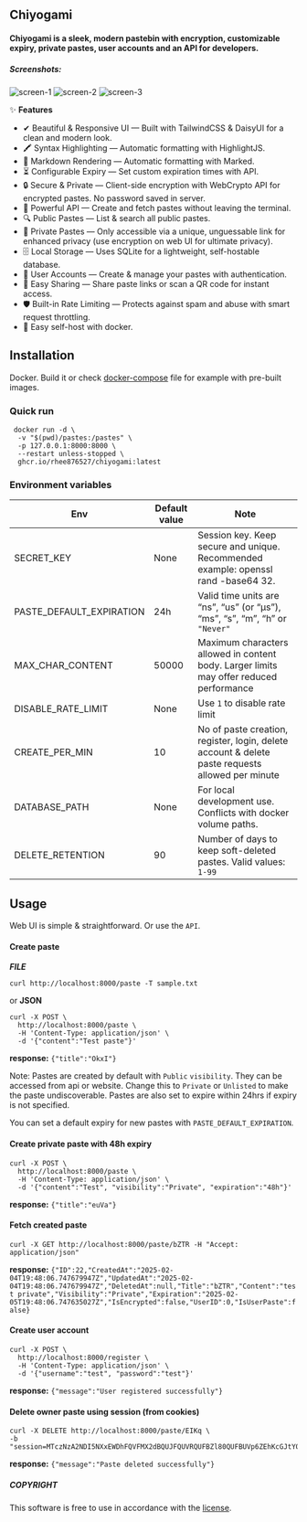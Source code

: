 ## Chiyogami

#### Chiyogami is a sleek, modern pastebin with encryption, customizable expiry, private pastes, user accounts and an API for developers.




##### Screenshots:

![screen-1](https://github.com/user-attachments/assets/5985f94d-4e35-4479-bc57-726e7cfb4577)
![screen-2](https://github.com/user-attachments/assets/0918a641-bf50-4d26-971a-39d7e9876a6d)
![screen-3](https://github.com/user-attachments/assets/95532b56-9e2f-447f-8c9c-cdbe4119fa59)





✨ **Features**

- ✔ Beautiful & Responsive UI — Built with TailwindCSS & DaisyUI for a clean and modern look.
- 🖍 Syntax Highlighting — Automatic formatting with HighlightJS.
- 📝 Markdown Rendering — Automatic formatting with Marked.
- ⏳ Configurable Expiry — Set custom expiration times with API.
- 🔒 Secure & Private — Client-side encryption with WebCrypto API for encrypted pastes. No password saved in server.
- 📡 Powerful API — Create and fetch pastes without leaving the terminal.
- 🔍 Public Pastes — List & search all public pastes.
- 🔑 Private Pastes — Only accessible via a unique, unguessable link for enhanced privacy (use encryption on web UI for ultimate privacy).
- 🗄 Local Storage — Uses SQLite for a lightweight, self-hostable database.
- 👤 User Accounts — Create & manage your pastes with authentication.
- 🔗 Easy Sharing — Share paste links or scan a QR code for instant access.
- 🛡 Built-in Rate Limiting — Protects against spam and abuse with smart request throttling.
- 🐳 Easy self-host with docker.




## Installation
Docker. Build it or check [docker-compose](https://github.com/rhee876527/chiyogami/blob/main/docker-compose.yml) file for example with pre-built images.

### Quick run

```
 docker run -d \
  -v "$(pwd)/pastes:/pastes" \
  -p 127.0.0.1:8000:8000 \
  --restart unless-stopped \
  ghcr.io/rhee876527/chiyogami:latest
```

### Environment variables


| Env     | Default value | Note   |
|----------|-----|--------------|
| SECRET_KEY    | None  |  Session key. Keep secure and unique. Recommended example: openssl rand -base64 32.    |
| PASTE_DEFAULT_EXPIRATION      | 24h  |    Valid time units are “ns”, “us” (or “µs”), “ms”, “s”, “m”, “h” or `"Never"`  |
| MAX_CHAR_CONTENT  | 50000  | Maximum characters allowed in content body. Larger limits may offer reduced performance     |
| DISABLE_RATE_LIMIT  | None  | Use `1` to disable rate limit     |
| CREATE_PER_MIN  | 10  | No of paste creation, register, login, delete account & delete paste requests allowed per minute     |
| DATABASE_PATH  | None  | For local development use. Conflicts with docker volume paths.      |
| DELETE_RETENTION | 90 | Number of days to keep soft-deleted pastes. Valid values: `1-99` |


## Usage
Web UI is simple & straightforward. Or use the `API`.

#### Create paste
***FILE***
```
curl http://localhost:8000/paste -T sample.txt
```
or **JSON**
```
curl -X POST \
  http://localhost:8000/paste \
  -H 'Content-Type: application/json' \
  -d '{"content":"Test paste"}'
```




**response:** `{"title":"OkxI"}`




Note: Pastes are created by default with `Public` `visibility`. They can be accessed from api or website.
Change this to `Private` or `Unlisted` to make the paste undiscoverable. Pastes are also set to expire within 24hrs if expiry is not specified.

You can set a default expiry for new pastes with `PASTE_DEFAULT_EXPIRATION`.




#### Create private paste with 48h expiry

```
curl -X POST \
  http://localhost:8000/paste \
  -H 'Content-Type: application/json' \
  -d '{"content":"Test", "visibility":"Private", "expiration":"48h"}'
```
**response:** `{"title":"euVa"}`




#### Fetch created paste
```
curl -X GET http://localhost:8000/paste/bZTR -H "Accept: application/json"
```



**response:**
``
{"ID":22,"CreatedAt":"2025-02-04T19:48:06.747679947Z","UpdatedAt":"2025-02-04T19:48:06.747679947Z","DeletedAt":null,"Title":"bZTR","Content":"test private","Visibility":"Private","Expiration":"2025-02-05T19:48:06.747635027Z","IsEncrypted":false,"UserID":0,"IsUserPaste":false}
``


#### Create user account

```
curl -X POST \
  http://localhost:8000/register \
  -H 'Content-Type: application/json' \
  -d '{"username":"test", "password":"test"}'
```

**response:** `{"message":"User registered successfully"}`


#### Delete owner paste using session (from cookies)

```
curl -X DELETE http://localhost:8000/paste/EIKq \
-b "session=MTczNzA2NDI5NXxEWDhFQVFMX2dBQUJFQUVRQUFBZl80QUFBUVp6ZEhKcGJtY01DUUFIZFhObGNsOXBaQVIxYVc1MEJnSUFEQT09fLnhi2OxsN6coY5ZmmBeA0tPXUcsKiii6ECOoJ7yrqNC"
```

**response:** `{"message":"Paste deleted successfully"}`




##### COPYRIGHT
This software is free to use in accordance with the [license](https://github.com/rhee876527/chiyogami/blob/main/LICENSE).
